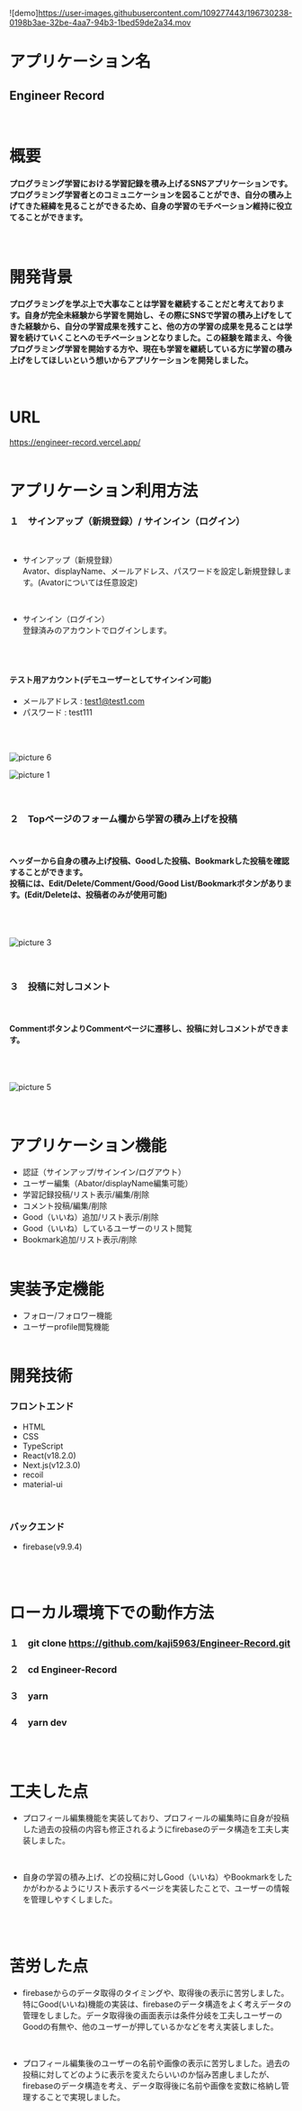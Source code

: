 ![demo]https://user-images.githubusercontent.com/109277443/196730238-0198b3ae-32be-4aa7-94b3-1bed59de2a34.mov
<br>

# アプリケーション名
## Engineer Record 
<br>

# 概要
#### プログラミング学習における学習記録を積み上げるSNSアプリケーションです。プログラミング学習者とのコミュニケーションを図ることができ、自分の積み上げてきた経緯を見ることができるため、自身の学習のモチベーション維持に役立てることができます。
<br>

# 開発背景
#### プログラミングを学ぶ上で大事なことは学習を継続することだと考えております。自身が完全未経験から学習を開始し、その際にSNSで学習の積み上げをしてきた経験から、自分の学習成果を残すこと、他の方の学習の成果を見ることは学習を続けていくことへのモチベーションとなりました。この経験を踏まえ、今後プログラミング学習を開始する方や、現在も学習を継続している方に学習の積み上げをしてほしいという想いからアプリケーションを開発しました。
<br>

# URL
https://engineer-record.vercel.app/
<br>
<br>
# アプリケーション利用方法

### １　サインアップ（新規登録）/ サインイン（ログイン）
<br>

- サインアップ（新規登録）<br>Avator、displayName、メールアドレス、パスワードを設定し新規登録します。(Avatorについては任意設定)
<br>

- サインイン（ログイン）<br>登録済みのアカウントでログインします。
<br>
<br>

#### テスト用アカウント(デモユーザーとしてサインイン可能)
- メールアドレス : test1@test1.com
- パスワード : test111
<br>
<br>

![picture 6](images/3a8f1c2922cd3bd4985cb6be42743c37e4cc8788192450ffd23d794ab7943095.png) 
<br>

![picture 1](images/4e386634a9001ae1d2b459adcded05adb1a3052d76e9358eb4a9826c0fae1385.png)  
<br>
<br>

### ２　Topページのフォーム欄から学習の積み上げを投稿
<br>

#### ヘッダーから自身の積み上げ投稿、Goodした投稿、Bookmarkした投稿を確認することができます。<br>投稿には、Edit/Delete/Comment/Good/Good List/Bookmarkボタンがあります。(Edit/Deleteは、投稿者のみが使用可能)
<br>
<br>

![picture 3](images/7931ae78369b5af755daeb6d6f164c151002f041789596d2b75e95f7ed66961c.png)  
<br>
<br>

### ３　投稿に対しコメント
<br>

#### CommentボタンよりCommentページに遷移し、投稿に対しコメントができます。
<br>
<br>

![picture 5](images/f683f31c2844fc00d8471fc3d1bac1926be51fd2e73d4100ad8d1ebaf6522e65.png)  
<br>
<br>

# アプリケーション機能

- 認証（サインアップ/サインイン/ログアウト）
- ユーザー編集（Abator/displayName編集可能）
- 学習記録投稿/リスト表示/編集/削除
- コメント投稿/編集/削除
- Good（いいね）追加/リスト表示/削除
- Good（いいね）しているユーザーのリスト閲覧
- Bookmark追加/リスト表示/削除
<br><br>

# 実装予定機能
- フォロー/フォロワー機能
- ユーザーprofile閲覧機能
<br><br>

# 開発技術
### フロントエンド
- HTML
- CSS
- TypeScript
- React(v18.2.0)
- Next.js(v12.3.0)
- recoil
- material-ui
<br>

### バックエンド
- firebase(v9.9.4)
<br>
<br>

# ローカル環境下での動作方法
### １　git clone https://github.com/kaji5963/Engineer-Record.git
### ２　cd Engineer-Record
### ３　yarn
### ４　yarn dev
<br><br>

# 工夫した点
- プロフィール編集機能を実装しており、プロフィールの編集時に自身が投稿した過去の投稿の内容も修正されるようにfirebaseのデータ構造を工夫し実装しました。
<br>

- 自身の学習の積み上げ、どの投稿に対しGood（いいね）やBookmarkをしたかがわかるようにリスト表示するページを実装したことで、ユーザーの情報を管理しやすくしました。
<br>
<br>

# 苦労した点
- firebaseからのデータ取得のタイミングや、取得後の表示に苦労しました。特にGood(いいね)機能の実装は、firebaseのデータ構造をよく考えデータの管理をしました。データ取得後の画面表示は条件分岐を工夫しユーザーのGoodの有無や、他のユーザーが押しているかなどを考え実装しました。
<br>

- プロフィール編集後のユーザーの名前や画像の表示に苦労しました。過去の投稿に対してどのように表示を変えたらいいのか悩み苦慮しましたが、firebaseのデータ構造を考え、データ取得後に名前や画像を変数に格納し管理することで実現しました。
